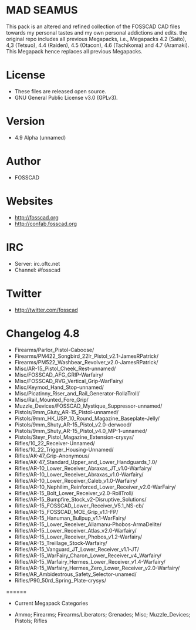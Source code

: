 MAD SEAMUS
============

This pack is an altered  and refined collection of the FOSSCAD CAD files towards my personal tastes and my own personal addictions and edits. the original repo includes all previous Megapacks, i.e., Megapacks 4.2 (Saito), 4,3 (Tetsuo), 4.4 (Raiden), 4.5 (Otacon),  4.6 (Tachikoma) and 4.7 (Aramaki). This Megapack hence replaces all previous Megapacks.

# License

* These files are released open source.
* GNU General Public License v3.0 (GPLv3).

# Version

* 4.9 Alpha (unnamed)

# Author
* FOSSCAD

# Websites 
* http://fosscad.org
* http://confab.fosscad.org

# IRC
* Server: irc.oftc.net 
* Channel: #fosscad

# Twitter
* http://twitter.com/fosscad

# Changelog 4.8

* Firearms/Parlor_Pistol-Caboose/
* Firearms/PM422_Songbird_22lr_Pistol_v2.1-JamesRPatrick/
* Firearms/PM522_Washbear_Revolver_v2.0-JamesRPatrick/
* Misc/AR-15_Pistol_Cheek_Rest-unnamed/
* Misc/FOSSCAD_AFG_GRIP-Warfairy/
* Misc/FOSSCAD_RVG_Vertical_Grip-WarFairy/
* Misc/Keymod_Hand_Stop-unnamed/
* Misc/Picatinny_Riser_and_Rail_Generator-RollaTroll/
* Misc/Rail_Mounted_Fore_Grip/
* Muzzle_Devices/FOSSCAD_Mystique_Suppressor-unnamed/
* Pistols/9mm_Gluty_AR-15_Pistol-unnamed/
* Pistols/9mm_HK_USP_10_Round_Magazine_Baseplate-Jelly/
* Pistols/9mm_Shuty_AR-15_Pistol_v2.0-derwood/
* Pistols/9mm_Shuty_AR-15_Pistol_v4.0_MP-1-unnamed/
* Pistols/Steyr_Pistol_Magazine_Extension-crysys/
* Rifles/10_22_Receiver-Unnamed/
* Rifles/10_22_Trigger_Housing-Unnamed/
* Rifles/AK-47_Grip-Anonymous/
* Rifles/AK-47_Standard_Upper_and_Lower_Handguards_1.0/
* Rifles/AR-10_Lower_Receiver_Abraxas_JT_v1.0-Warfairy/
* Rifles/AR-10_Lower_Receiver_Abraxas_v1.0-Warfairy/
* Rifles/AR-10_Lower_Receiver_Caleb_v1.0-Warfairy/
* Rifles/AR-10_Nephilim_Reinforced_Lower_Receiver_v2.0-WarFairy/
* Rifles/AR-15_Bolt_Lower_Receiver_v2.0-RollTroll/
* Rifles/AR-15_Bumpfire_Stock_v2-Disruptive_Solutions/
* Rifles/AR-15_FOSSCAD_Lower_Receiver_V5.1_NS-cb/
* Rifles/AR-15_FOSSCAD_MOE_Grip_v1.1-FP/
* Rifles/AR-15_Hanuman_Bullpup_v1.1-WarFairy/
* Rifles/AR-15_Lower_Receiver_Aliamanu-Phobos-ArmaDelite/
* Rifles/AR-15_Lower_Receiver_Atlas_v2.0-Warfairy/
* Rifles/AR-15_Lower_Receiver_Phobos_v1.2-Warfairy/
* Rifles/AR-15_Treillage_Stock-Warfairy/
* Rifles/AR-15_Vanguard_JT_Lower_Receiver_v1.1-JT/
* Rifles/AR-15_WarFairy_Charon_Lower_Receiver_v4_Warfairy/
* Rifles/AR-15_Warfairy_Hermes_Lower_Receiver_v1.4-Warfairy/
* Rifles/AR-15_Warfairy_Hermes_Zero_Lower_Receiver_v2.0-Warfairy/
* Rifles/AR_Ambidextrous_Safety_Selector-unamed/
* Rifles/P90_50rd_Spring_Plate-crysys/

======
* Current Megapack Categories
- Ammo; Firearms; Firearms/Liberators; Grenades; Misc; Muzzle_Devices; Pistols; Rifles
